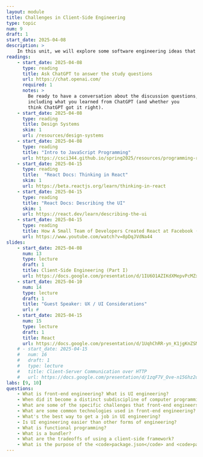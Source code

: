 ```yaml
---
layout: module
title: Challenges in Client-Side Engineering
type: topic
num: 9
draft: 1
start_date: 2025-04-08
description: > 
    In this unit, we will explore some software engineering ideas that are specific to client-side engineering. To do this, we're going to learn some HTML, CSS, JavaScript, and React concepts <em>as a means of learning</em> various client-side software engineering principles
readings:
    - start_date: 2025-04-08
      type: reading
      title: Ask ChatGPT to answer the study questions
      url: https://chat.openai.com/
      required: 1
      notes: >
        Be ready to have a conversation about the discussion questions, 
        including what you learned from ChatGPT (and whether you 
        think ChatGPT got it right).
    - start_date: 2025-04-08
      type: reading
      title: Design Systems
      skim: 1
      url: /resources/design-systems
    - start_date: 2025-04-08
      type: reading
      title: "Intro to JavaScript Programming"
      url: https://csci344.github.io/spring2025/resources/programming-review
    - start_date: 2025-04-15
      type: reading
      title:  "React Docs: Thinking in React"
      skim: 1
      url: https://beta.reactjs.org/learn/thinking-in-react
    - start_date: 2025-04-15
      type: reading
      title: "React Docs: Describing the UI"
      skim: 1
      url: https://react.dev/learn/describing-the-ui
    - start_date: 2025-04-15
      type: reading
      title: How A Small Team of Developers Created React at Facebook (video)
      url: https://www.youtube.com/watch?v=8pDqJVdNa44
slides:
    - start_date: 2025-04-08
      num: 13
      type: lecture
      draft: 1
      title: Client-Side Engineering (Part I)
      url: https://docs.google.com/presentation/d/1IU6O1AZIKdXMepvPcMZxYS2kYmlK469f/edit#slide=id.p1
    - start_date: 2025-04-10
      num: 14
      type: lecture
      draft: 1
      title: "Guest Speaker: UX / UI Considerations"
      url: #
    - start_date: 2025-04-15
      num: 15
      type: lecture
      draft: 1
      title: React
      url: https://docs.google.com/presentation/d/1UqhChRR-yn_K1jgKnZSMkhbEo02zyih4/edit?usp=sharing&ouid=113376576186080604800&rtpof=true&sd=true
    # - start_date: 2025-04-15
    #   num: 16
    #   draft: 1
    #   type: lecture
    #   title: Client-Server Communication over HTTP
    #   url: https://docs.google.com/presentation/d/1zqF7V_Ove-n15Ghz2oMNbZZekqeNlea5/edit?usp=sharing&ouid=113376576186080604800&rtpof=true&sd=true
labs: [9, 10]
questions:
    - What is front-end engineering? What is UI engineering?
    - When did it become a distinct subdiscipline of computer programming?
    - What are some of the specific challenges that front-end engineers must navigate?
    - What are some common technologies used in front-end engineering?
    - What's the best way to get a job in UI engineering?
    - Is UI engineering easier than other forms of engineering?
    - What is functional programming?
    - What is a bundler?
    - What are the tradeoffs of using a client-side framework?
    - What is the purpose of the <code>package.json</code> and <code>package-lock.json</code> files?
---
```

